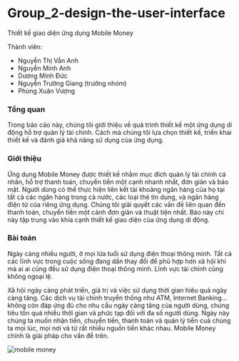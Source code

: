 # Group_2-design-the-user-interface

Thiết kế giao diện ứng dụng Mobile Money

Thành viên:

* Nguyễn Thị Vẫn Anh
* Nguyễn Minh Anh
* Dương Minh Đức
* Nguyễn Trường Giang (trưởng nhóm)
* Phùng Xuân Vượng 

<h3>Tổng quan</h3>

Trong báo cáo này, chúng tôi giới thiệu về quá trình thiết kế một ứng dụng di động hỗ trợ quản lý tài chính. Cách mà chúng tôi lựa chọn thiết kế, triển khai thiết kế và đánh giá khả năng sử dụng của ứng dụng.

<h3>Giới thiệu</h3>

Ứng dụng Mobile Money được thiết kế  nhằm mục đích quản lý tài chính cá nhân, hỗ trợ thanh toán, chuyển tiền một cạnh nhanh nhất, đơn giản và bảo mật. Người dùng có thể thực hiện liên kết tài khoảng ngân hàng của họ tại tất cả các ngân hàng trong cả nước, các loại thẻ tín dụng, và ngân hàng điện tử của riêng ứng dụng. Chúng tôi giải quyết các vấn đề liên quan đến thanh toán, chuyển tiền một cánh đơn giản và thuật tiện nhất. Báo này chỉ này tập trung vào khía cạnh thiết kế giao diện của ứng dụng di động.

<h3>Bài toán</h3>

Ngày càng nhiều người, ở mọi lứa tuổi sử dụng điện thoại thông minh. Tất cả các lĩnh vực trong cuộc sống đang dần thay đổi để phù hợp hơn xã hội khi mà ai ai cũng đều sử dụng điện thoại thông minh. Lĩnh vực tài chính cũng không ngoại lệ.

Xã hội ngày càng phát triển, giá trị và việc sử  dụng thời gian hiêu quả ngày càng tăng. Các dịch vụ tài chính truyền thống như ATM, Internet Banking... không còn đáp ứng đủ cho nhu cầu ngày càng tăng của người dùng, chúng tiêu tốn quá nhiều thời gian và phức tạp đối với đa số người dùng. Ngày này chúng ta muốn nhận tiền, chuyển tiền, thanh toán và quản lý tiền cuả chúng ta mọi lúc, mọi nơi và từ rất nhiều nguồn tiền khác nhau. Mobile Money chính là giải pháp cho vấn đề trên.

![mobile money](https://applikeysolutions.com//uploads_production/ckeditor/attachments/181/content_banking-app-development.png)


